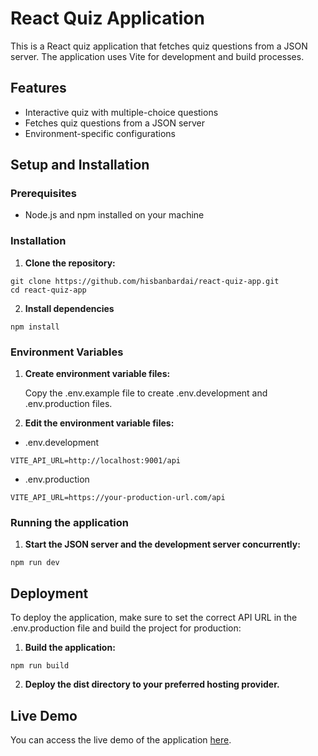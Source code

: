 # React Quiz Application

This is a React quiz application that fetches quiz questions from a JSON server. The application uses Vite for development and build processes.

## Features

- Interactive quiz with multiple-choice questions
- Fetches quiz questions from a JSON server
- Environment-specific configurations

## Setup and Installation

### Prerequisites

- Node.js and npm installed on your machine

### Installation

1. **Clone the repository:**

```
git clone https://github.com/hisbanbardai/react-quiz-app.git
cd react-quiz-app
```

2. **Install dependencies**

```
npm install
```

### Environment Variables

1. **Create environment variable files:**

   Copy the .env.example file to create .env.development and .env.production files.

2. **Edit the environment variable files:**

- .env.development

```
VITE_API_URL=http://localhost:9001/api
```

- .env.production

```
VITE_API_URL=https://your-production-url.com/api
```

### Running the application

1. **Start the JSON server and the development server concurrently:**

```
npm run dev
```

## Deployment

To deploy the application, make sure to set the correct API URL in the .env.production file and build the project for production:

1. **Build the application:**

```
npm run build
```

2. **Deploy the dist directory to your preferred hosting provider.**

## Live Demo

You can access the live demo of the application <a href="https://react-knowledge-quiz.netlify.app/" target="_blank">here</a>.
